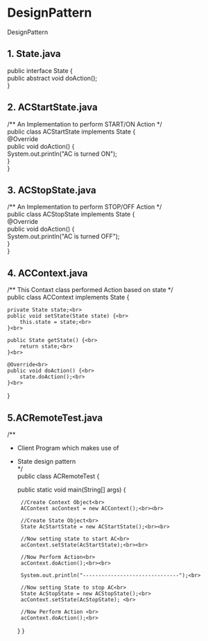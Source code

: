 # DesignPattern
DesignPattern

## 1. State.java

public interface State {<br>
	public abstract void doAction();<br>
}<br>

## 2. ACStartState.java

/** An Implementation to perform START/ON Action */<br>
public class ACStartState implements State {<br>
	@Override<br>
	public void doAction() {<br>
		System.out.println("AC is turned ON");<br>
	}<br>
}<br>

## 3. ACStopState.java

/** An Implementation to perform STOP/OFF Action */<br>
public class ACStopState implements State {<br>
	@Override<br>
	public void doAction() {<br>
		System.out.println("AC is turned OFF");<br>
	}<br>
}<br>

## 4. ACContext.java

/** This Contaxt class performed Action based on state  */<br>
public class ACContext implements State {<br>
 
	private State state;<br>
	public void setState(State state) {<br>
		this.state = state;<br>
	}<br>
	
	public State getState() {<br>
		return state;<br>
	}<br>
	
	@Override<br>
	public void doAction() {<br>
		state.doAction();<br>
	}<br>
}<br>

## 5.ACRemoteTest.java

/** <br>
 * Client Program which makes use of<br>
 * State design pattern<br>
 */<br>
public class ACRemoteTest {<br>
 
	public static void main(String[] args) {<br>
		
		//Create Context Object<br>
		ACContext acContext = new ACContext();<br><br>
		
		//Create State Object<br>
		State AcStartState = new ACStartState();<br><br>
		
		//Now setting state to start AC<br>
		acContext.setState(AcStartState);<br><br>
		
		//Now Perform Action<br>
		acContext.doAction();<br><br>
		
		System.out.println("-------------------------------");<br>
		
		//Now setting State to stop AC<br>
		State AcStopState = new ACStopState();<br>
		acContext.setState(AcStopState); <br>
		
		//Now Perform Action <br>
		acContext.doAction();<br>
	}
}
